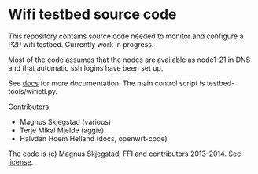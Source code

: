 # Wifi testbed source code

This repository contains source code needed to monitor and configure a P2P wifi testbed. Currently work in progress.

Most of the code assumes that the nodes are available as node1-21 in DNS and that automatic ssh logins have been set up.

See [docs](docs/) for more documentation. The main control script is testbed-tools/wifictl.py.


Contributors:

* Magnus Skjegstad (various)
* Terje Mikal Mjelde (aggie)
* Halvdan Hoem Helland (docs, openwrt-code)

The code is (c) Magnus Skjegstad, FFI and contributors 2013-2014. See [license](LICENSE).



